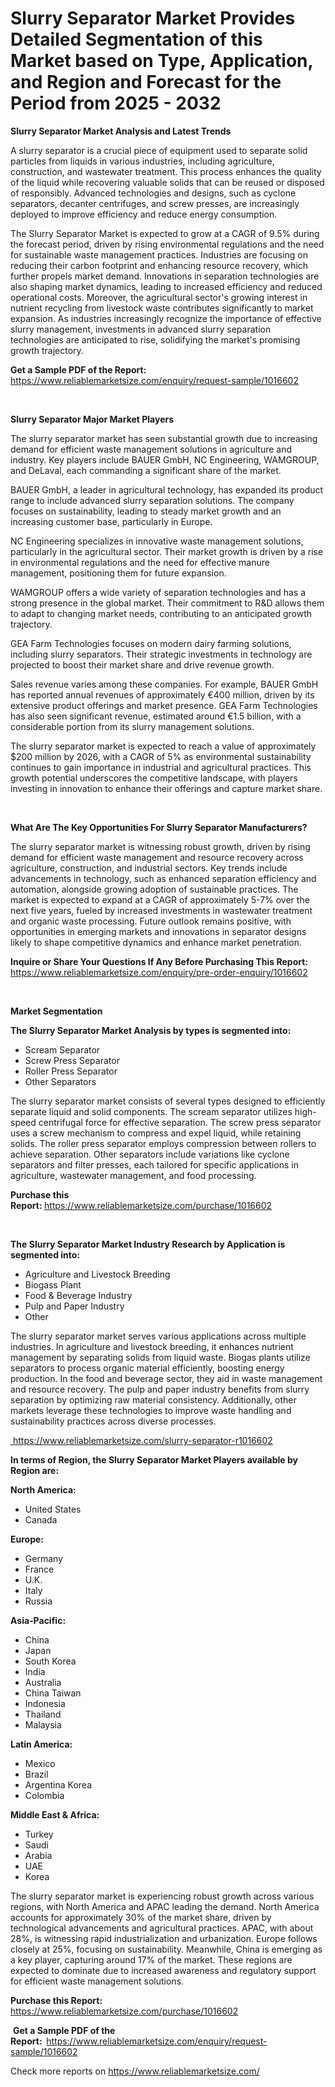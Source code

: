 <p><h1>Slurry Separator Market Provides Detailed Segmentation of this Market based on Type, Application, and Region and Forecast for the Period from 2025 - 2032</h1></p><p><strong>Slurry Separator Market Analysis and Latest Trends</strong></p>
<p><p>A slurry separator is a crucial piece of equipment used to separate solid particles from liquids in various industries, including agriculture, construction, and wastewater treatment. This process enhances the quality of the liquid while recovering valuable solids that can be reused or disposed of responsibly. Advanced technologies and designs, such as cyclone separators, decanter centrifuges, and screw presses, are increasingly deployed to improve efficiency and reduce energy consumption.</p><p>The Slurry Separator Market is expected to grow at a CAGR of 9.5% during the forecast period, driven by rising environmental regulations and the need for sustainable waste management practices. Industries are focusing on reducing their carbon footprint and enhancing resource recovery, which further propels market demand. Innovations in separation technologies are also shaping market dynamics, leading to increased efficiency and reduced operational costs. Moreover, the agricultural sector's growing interest in nutrient recycling from livestock waste contributes significantly to market expansion. As industries increasingly recognize the importance of effective slurry management, investments in advanced slurry separation technologies are anticipated to rise, solidifying the market's promising growth trajectory.</p></p>
<p><strong>Get a Sample PDF of the Report:&nbsp;</strong> <a href="https://www.reliablemarketsize.com/enquiry/request-sample/1016602?utm_campaign=2876&utm_medium=2&utm_source=Github&utm_content=ia&utm_term=09042025&utm_id=slurry-separator">https://www.reliablemarketsize.com/enquiry/request-sample/1016602</a></p>
<p>&nbsp;</p>
<p><strong>Slurry Separator Major Market Players</strong></p>
<p><p>The slurry separator market has seen substantial growth due to increasing demand for efficient waste management solutions in agriculture and industry. Key players include BAUER GmbH, NC Engineering, WAMGROUP, and DeLaval, each commanding a significant share of the market.</p><p>BAUER GmbH, a leader in agricultural technology, has expanded its product range to include advanced slurry separation solutions. The company focuses on sustainability, leading to steady market growth and an increasing customer base, particularly in Europe.</p><p>NC Engineering specializes in innovative waste management solutions, particularly in the agricultural sector. Their market growth is driven by a rise in environmental regulations and the need for effective manure management, positioning them for future expansion.</p><p>WAMGROUP offers a wide variety of separation technologies and has a strong presence in the global market. Their commitment to R&D allows them to adapt to changing market needs, contributing to an anticipated growth trajectory.</p><p>GEA Farm Technologies focuses on modern dairy farming solutions, including slurry separators. Their strategic investments in technology are projected to boost their market share and drive revenue growth.</p><p>Sales revenue varies among these companies. For example, BAUER GmbH has reported annual revenues of approximately €400 million, driven by its extensive product offerings and market presence. GEA Farm Technologies has also seen significant revenue, estimated around €1.5 billion, with a considerable portion from its slurry management solutions.</p><p>The slurry separator market is expected to reach a value of approximately $200 million by 2026, with a CAGR of 5% as environmental sustainability continues to gain importance in industrial and agricultural practices. This growth potential underscores the competitive landscape, with players investing in innovation to enhance their offerings and capture market share.</p></p>
<p>&nbsp;</p>
<p><strong>What Are The Key Opportunities For Slurry Separator Manufacturers?</strong></p>
<p><p>The slurry separator market is witnessing robust growth, driven by rising demand for efficient waste management and resource recovery across agriculture, construction, and industrial sectors. Key trends include advancements in technology, such as enhanced separation efficiency and automation, alongside growing adoption of sustainable practices. The market is expected to expand at a CAGR of approximately 5-7% over the next five years, fueled by increased investments in wastewater treatment and organic waste processing. Future outlook remains positive, with opportunities in emerging markets and innovations in separator designs likely to shape competitive dynamics and enhance market penetration.</p></p>
<p><strong>Inquire or Share Your Questions If Any Before Purchasing This Report:</strong> <a href="https://www.reliablemarketsize.com/enquiry/pre-order-enquiry/1016602?utm_campaign=2876&utm_medium=2&utm_source=Github&utm_content=ia&utm_term=09042025&utm_id=slurry-separator">https://www.reliablemarketsize.com/enquiry/pre-order-enquiry/1016602</a></p>
<p>&nbsp;</p>
<p><strong>Market Segmentation</strong></p>
<p><strong>The Slurry Separator Market Analysis by types is segmented into:</strong></p>
<p><ul><li>Scream Separator</li><li>Screw Press Separator</li><li>Roller Press Separator</li><li>Other Separators</li></ul></p>
<p><p>The slurry separator market consists of several types designed to efficiently separate liquid and solid components. The scream separator utilizes high-speed centrifugal force for effective separation. The screw press separator uses a screw mechanism to compress and expel liquid, while retaining solids. The roller press separator employs compression between rollers to achieve separation. Other separators include variations like cyclone separators and filter presses, each tailored for specific applications in agriculture, wastewater management, and food processing.</p></p>
<p><strong>Purchase this Report:&nbsp;</strong><a href="https://www.reliablemarketsize.com/purchase/1016602?utm_campaign=2876&utm_medium=2&utm_source=Github&utm_content=ia&utm_term=09042025&utm_id=slurry-separator">https://www.reliablemarketsize.com/purchase/1016602</a></p>
<p>&nbsp;</p>
<p><strong>The Slurry Separator Market Industry Research by Application is segmented into:</strong></p>
<p><ul><li>Agriculture and Livestock Breeding</li><li>Biogass Plant</li><li>Food & Beverage Industry</li><li>Pulp and Paper Industry</li><li>Other</li></ul></p>
<p><p>The slurry separator market serves various applications across multiple industries. In agriculture and livestock breeding, it enhances nutrient management by separating solids from liquid waste. Biogas plants utilize separators to process organic material efficiently, boosting energy production. In the food and beverage sector, they aid in waste management and resource recovery. The pulp and paper industry benefits from slurry separation by optimizing raw material consistency. Additionally, other markets leverage these technologies to improve waste handling and sustainability practices across diverse processes.</p></p>
<p><a href="https://www.reliablemarketsize.com/slurry-separator-r1016602?utm_campaign=2876&utm_medium=2&utm_source=Github&utm_content=ia&utm_term=09042025&utm_id=slurry-separator">&nbsp;https://www.reliablemarketsize.com/slurry-separator-r1016602</a></p>
<p><strong>In terms of Region, the Slurry Separator Market Players available by Region are:</strong></p>
<p>
    <p> <strong> North America: </strong>
        <ul>
            <li>United States</li>
            <li>Canada</li>
        </ul>
        </p> 
    <p> <strong> Europe: </strong>
        <ul>
            <li>Germany</li>
            <li>France</li>
            <li>U.K.</li>
            <li>Italy</li>
            <li>Russia</li>
        </ul>
        </p> 
    <p> <strong> Asia-Pacific: </strong>
        <ul>
            <li>China</li>
            <li>Japan</li>
            <li>South Korea</li>
            <li>India</li>
            <li>Australia</li>
            <li>China Taiwan</li>
            <li>Indonesia</li>
            <li>Thailand</li>
            <li>Malaysia</li>
        </ul>
        </p> 
    <p> <strong> Latin America: </strong>
        <ul>
            <li>Mexico</li>
            <li>Brazil</li>
            <li>Argentina Korea</li>
            <li>Colombia</li>
        </ul>
        </p> 
    <p> <strong> Middle East & Africa: </strong>
        <ul>
            <li>Turkey</li>
            <li>Saudi</li>
            <li>Arabia</li>
            <li>UAE</li>
            <li>Korea</li>
        </ul>
    </p>
    </p>
<p><p>The slurry separator market is experiencing robust growth across various regions, with North America and APAC leading the demand. North America accounts for approximately 30% of the market share, driven by technological advancements and agricultural practices. APAC, with about 28%, is witnessing rapid industrialization and urbanization. Europe follows closely at 25%, focusing on sustainability. Meanwhile, China is emerging as a key player, capturing around 17% of the market. These regions are expected to dominate due to increased awareness and regulatory support for efficient waste management solutions.</p></p>
<p><strong>Purchase this Report: </strong><a href="https://www.reliablemarketsize.com/purchase/1016602?utm_campaign=2876&utm_medium=2&utm_source=Github&utm_content=ia&utm_term=09042025&utm_id=slurry-separator">https://www.reliablemarketsize.com/purchase/1016602</a></p>
<p>&nbsp;<strong>Get a Sample PDF of the Report:&nbsp;&nbsp;</strong><a href="https://www.reliablemarketsize.com/enquiry/request-sample/1016602?utm_campaign=2876&utm_medium=2&utm_source=Github&utm_content=ia&utm_term=09042025&utm_id=slurry-separator">https://www.reliablemarketsize.com/enquiry/request-sample/1016602</a></p>
<p><strong></strong></p>
<p>Check more reports on <a href="https://www.reliablemarketsize.com/?utm_campaign=2876&utm_medium=2&utm_source=Github&utm_content=ia&utm_term=09042025&utm_id=slurry-separator">https://www.reliablemarketsize.com/</a></p>